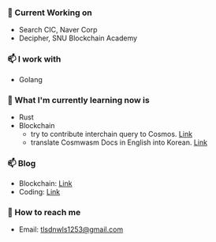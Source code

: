 ### 🔭 Current Working on
- Search CIC, Naver Corp
- Decipher, SNU Blockchain Academy

### 📫 I work with
- Golang

### 🌱 What I'm currently learning now is
- Rust
- Blockchain
  - try to contribute interchain query to Cosmos. [Link](https://github.com/decipherhub/interchain-queries)
  - translate Cosmwasm Docs in English into Korean. [Link](https://hs-jang.gitbook.io/cosmwasm-docs-1.0/)

### 📫 Blog
- Blockchain: [Link](https://medium.com/@tlsdnwls1253)
- Coding: [Link](https://woojinger.tistory.com/)

### 💬 How to reach me
- Email: tlsdnwls1253@gmail.com
<!--
**Woojinger/Woojinger** is a ✨ _special_ ✨ repository because its `README.md` (this file) appears on your GitHub profile.

Here are some ideas to get you started:

- 🔭 I’m currently working on ...
- 🌱 I’m currently learning ...
- 👯 I’m looking to collaborate on ...
- 🤔 I’m looking for help with ...
- 💬 Ask me about ...
- 📫 How to reach me: ...
- 😄 Pronouns: ...
- ⚡ Fun fact: ...
-->
